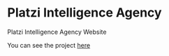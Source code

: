 # Platzi Intelligence Agency
Platzi Intelligence Agency Website

You can see the project [here](https://jeank98.github.io/platzi-intelligence-agency/)
